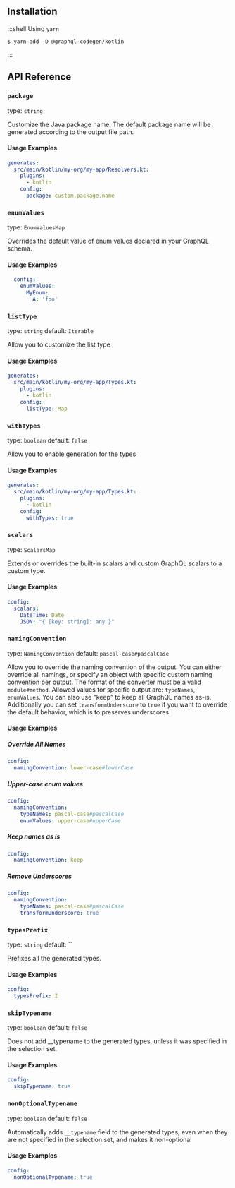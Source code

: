 ## Installation

:::shell Using `yarn`

    $ yarn add -D @graphql-codegen/kotlin

:::

## API Reference

### `package`

type: `string`

Customize the Java package name. The default package name will be generated according to the output file path.

#### Usage Examples

```yml
generates:
  src/main/kotlin/my-org/my-app/Resolvers.kt:
    plugins:
      - kotlin
    config:
      package: custom.package.name
```

### `enumValues`

type: `EnumValuesMap`

Overrides the default value of enum values declared in your GraphQL schema.

#### Usage Examples

```yml
  config:
    enumValues:
      MyEnum:
        A: 'foo'
```

### `listType`

type: `string`
default: `Iterable`

Allow you to customize the list type

#### Usage Examples

```yml
generates:
  src/main/kotlin/my-org/my-app/Types.kt:
    plugins:
      - kotlin
    config:
      listType: Map
```

### `withTypes`

type: `boolean`
default: `false`

Allow you to enable generation for the types

#### Usage Examples

```yml
generates:
  src/main/kotlin/my-org/my-app/Types.kt:
    plugins:
      - kotlin
    config:
      withTypes: true
```

### `scalars`

type: `ScalarsMap`

Extends or overrides the built-in scalars and custom GraphQL scalars to a custom type.

#### Usage Examples

```yml
config:
  scalars:
    DateTime: Date
    JSON: "{ [key: string]: any }"
```

### `namingConvention`

type: `NamingConvention`
default: `pascal-case#pascalCase`

Allow you to override the naming convention of the output.
You can either override all namings, or specify an object with specific custom naming convention per output.
The format of the converter must be a valid `module#method`.
Allowed values for specific output are: `typeNames`, `enumValues`.
You can also use "keep" to keep all GraphQL names as-is.
Additionally you can set `transformUnderscore` to `true` if you want to override the default behavior,
which is to preserves underscores.

#### Usage Examples

##### Override All Names
```yml
config:
  namingConvention: lower-case#lowerCase
```

##### Upper-case enum values
```yml
config:
  namingConvention:
    typeNames: pascal-case#pascalCase
    enumValues: upper-case#upperCase
```

##### Keep names as is
```yml
config:
  namingConvention: keep
```

##### Remove Underscores
```yml
config:
  namingConvention:
    typeNames: pascal-case#pascalCase
    transformUnderscore: true
```

### `typesPrefix`

type: `string`
default: ``

Prefixes all the generated types.

#### Usage Examples

```yml
config:
  typesPrefix: I
```

### `skipTypename`

type: `boolean`
default: `false`

Does not add __typename to the generated types, unless it was specified in the selection set.

#### Usage Examples

```yml
config:
  skipTypename: true
```

### `nonOptionalTypename`

type: `boolean`
default: `false`

Automatically adds `__typename` field to the generated types, even when they are not specified
in the selection set, and makes it non-optional

#### Usage Examples

```yml
config:
  nonOptionalTypename: true
```